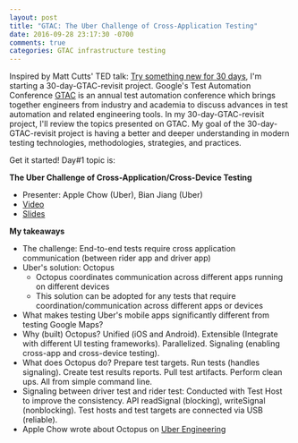 ```yaml
---
layout: post
title: "GTAC: The Uber Challenge of Cross-Application Testing"
date: 2016-09-28 23:17:30 -0700
comments: true
categories: GTAC infrastructure testing
---
```


Inspired by Matt Cutts' TED talk: [Try something new for 30 days](https://www.ted.com/talks/matt_cutts_try_something_new_for_30_days?language=en), I'm starting a 30-day-GTAC-revisit project. Google's Test Automation Conference [GTAC](https://developers.google.com/google-test-automation-conference/) is an annual test automation conference which brings together engineers from industry and academia to discuss advances in test automation and related engineering tools. In my 30-day-GTAC-revisit project, I'll review the topics presented on GTAC. My goal of the 30-day-GTAC-revisit project is having a better and deeper understanding in modern testing technologies, methodologies, strategies, and practices.

Get it started! Day#1 topic is:

**The Uber Challenge of Cross-Application/Cross-Device Testing**

- Presenter: Apple Chow (Uber), Bian Jiang (Uber)
- [Video](https://www.youtube.com/watch?v=p6gsssppeT0&list=PLSIUOFhnxEiCWGsN9t5A-XOhRbmz54IS1&index=3)
- [Slides](https://docs.google.com/presentation/d/1vYXhkvgLKun72Ix91LQDDWZQdcY5VOBqKVvI1Y6riYo/pub)

**My takeaways**

- The challenge: End-to-end tests require cross application communication (between rider app and driver app)
- Uber's solution: Octopus
	- Octopus coordinates communication across different apps running on different devices
	- This solution can be adopted for any tests that require coordination/communication across different apps or devices
- What makes testing Uber's mobile apps significantly different from testing Google Maps?
- Why (built) Octopus? Unified (iOS and Android). Extensible (Integrate with different UI testing frameworks). Parallelized. Signaling (enabling cross-app and cross-device testing).
- What does Octopus do? Prepare test targets. Run tests (handles signaling). Create test results reports. Pull test artifacts. Perform clean ups. All from simple command line.
- Signaling between driver test and rider test: Conducted with Test Host to improve the consistency. API readSignal (blocking), writeSignal (nonblocking). Test hosts and test targets are connected via USB (reliable).
- Apple Chow wrote about Octopus on [Uber Engineering](http://eng.uber.com/rescued-by-octopus/)





